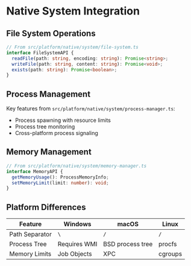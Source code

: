 # Native System Integration

## File System Operations
```typescript
// From src/platform/native/system/file-system.ts
interface FileSystemAPI {
  readFile(path: string, encoding: string): Promise<string>;
  writeFile(path: string, content: string): Promise<void>;
  exists(path: string): Promise<boolean>;
}
```

## Process Management
Key features from `src/platform/native/system/process-manager.ts`:
- Process spawning with resource limits
- Process tree monitoring
- Cross-platform process signaling

## Memory Management
```typescript
// From src/platform/native/system/memory-manager.ts
interface MemoryAPI {
  getMemoryUsage(): ProcessMemoryInfo;
  setMemoryLimit(limit: number): void;
}
```

## Platform Differences
| Feature       | Windows          | macOS            | Linux            |
|--------------|-----------------|-----------------|-----------------|
| Path Separator | `\`             | `/`              | `/`              |
| Process Tree  | Requires WMI    | BSD process tree | procfs           |
| Memory Limits | Job Objects     | XPC              | cgroups          |